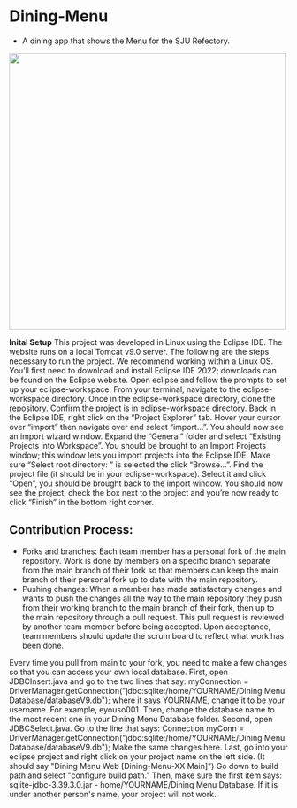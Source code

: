 # Dining-Menu
* A dining app that shows the Menu for the SJU Refectory.
<img src="https://user-images.githubusercontent.com/99437824/200611344-6d233ac1-f358-4d5d-a3b3-52ef4b656e55.png" width= "500" height = "500">

**Inital Setup**
  This project was developed in Linux using the Eclipse IDE. The website runs on a local Tomcat v9.0 server. The following are the steps necessary to run the project. We recommend working within a Linux OS. You’ll first need to download and install Eclipse IDE 2022; downloads can be found on the Eclipse website. Open eclipse and follow the prompts to set up your eclipse-workspace. From your terminal, navigate to the eclipse-workspace directory. Once in the eclipse-workspace directory, clone the repository. Confirm the project is in eclipse-workspace directory. Back in the Eclipse IDE, right click on the “Project Explorer” tab. Hover your cursor over “import” then navigate over and select “import...”. You should now see an import wizard window. Expand the “General” folder and select “Existing Projects into Workspace”. You should be brought to an Import Projects window; this window lets you import projects into the Eclipse IDE. Make sure “Select root directory: ” is selected the click “Browse...”. Find the project file (it should be in your eclipse-workspace). Select it and click “Open”, you should be brought back to the import window. You should now see the project, check the box next to the project and you’re now ready to click “Finish” in the bottom right corner.  

## Contribution Process:
* Forks and branches: Each team member has a personal fork of the main repository. Work is done by members on a specific branch separate from the main branch of their fork so that members can keep the main branch of their personal fork up to date with the main repository.
* Pushing changes: When a member has made satisfactory changes and wants to push the changes all the way to the main repository they push from their working branch to the main branch of their fork, then up to the main repository through a pull request. This pull request is reviewed by another team member before being accepted. Upon acceptance, team members should update the scrum board to reflect what work has been done.

Every time you pull from main to your fork, you need to make a few changes so that you can access your own local database. 
First, open JDBCInsert.java and go to the two lines that say: myConnection = DriverManager.getConnection("jdbc:sqlite:/home/YOURNAME/Dining Menu Database/databaseV9.db"); where it says YOURNAME, change it to be your username. For example, eyouso001. Then, change the database name to the most recent one in your Dining Menu Database folder. 
Second, open JDBCSelect.java. Go to the line that says: Connection myConn = DriverManager.getConnection("jdbc:sqlite:/home/YOURNAME/Dining Menu Database/databaseV9.db");
Make the same changes here. 
Last, go into your eclipse project and right click on your project name on the left side. (It should say "Dining Menu Web [Dining-Menu-XX Main]") Go down to build path and select "configure build path." Then, make sure the first item says: sqlite-jdbc-3.39.3.0.jar - home/YOURNAME/Dining Menu Database. If it is under another person's name, your project will not work. 


